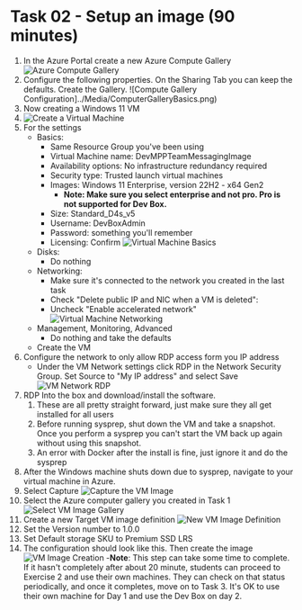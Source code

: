 # Task 02 - Setup an image (90 minutes)

1. In the Azure Portal create a new Azure Compute Gallery
   ![Azure Compute Gallery](../Media/AzureComputeGallery.png)
2. Configure the following properties. On the Sharing Tab you can keep the defaults. Create the Gallery.
   ![Compute Gallery Configuration]../Media/ComputerGalleryBasics.png)
3. Now creating a Windows 11 VM
4. ![Create a Virtual Machine](../Media/VirtualMachine.png)
5. For the settings
    - Basics:
      - Same Resource Group you've been using
      - Virtual Machine name: DevMPPTeamMessagingImage
      - Availability options: No infrastructure redundancy required
      - Security type: Trusted launch virtual machines
      - Images: Windows 11 Enterprise, version 22H2 - x64 Gen2
        - **Note: Make sure you select enterprise and not pro. Pro is not supported for Dev Box.** 
      - Size: Standard_D4s_v5
      - Username: DevBoxAdmin
      - Password: something you'll remember
      - Licensing: Confirm
        ![Virtual Machine Basics](../Media/VMBasics.png)
    - Disks:
      - Do nothing
    - Networking:
      - Make sure it's connected to the network you created in the last task
      - Check "Delete public IP and NIC when a VM is deleted":
      - Uncheck "Enable accelerated network"
        ![Virtual Machine Networking](../Media/VMNetworking.png)
    - Management, Monitoring, Advanced
      - Do nothing and take the defaults
    - Create the VM
6. Configure the network to only allow RDP access form you IP address
    - Under the VM Network settings click RDP in the Network Security Group. Set Source to "My IP address" and select Save
    ![VM Network RDP](../Media/VMNetworkRDP.png)
7. RDP Into the box and download/install the software.
   1. These are all pretty straight forward, just make sure they all get installed for all users
   2. Before running sysprep, shut down the VM and take a snapshot. Once you perform a sysprep you can't start the VM back up again without using this snapshot.
   3. An error with Docker after the install is fine, just ignore it and do the sysprep
8. After the Windows machine shuts down due to sysprep, navigate to your virtual machine in Azure.
9. Select Capture
    ![Capture the VM Image](../Media/CaptureVM.png)
10. Select the Azure computer gallery you created in Task 1
    ![Select VM Image Gallery](../Media/VMImageGallery.png)
11. Create a new Target VM image definition
    ![New VM Image Definition](../Media/VMImageDefinition.png)
12. Set the Version number to 1.0.0
13. Set Default storage SKU to Premium SSD LRS
14. The configuration should look like this. Then create the image
    ![VM Image Creation](../Media/VMImageCreate.png)
    -**Note**: This step can take some time to complete. If it hasn't completely after about 20 minute, students can proceed to Exercise 2 and use their own machines. They can check on that status periodically, and once it completes, move on to Task 3. It's OK to use their own machine for Day 1 and use the Dev Box on day 2.